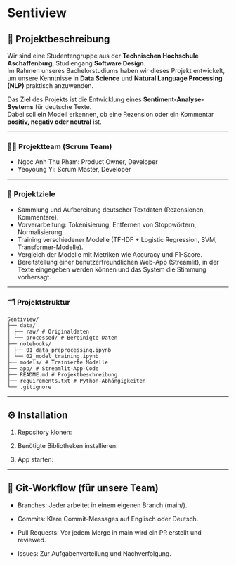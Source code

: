 # Sentiview

## 📖 Projektbeschreibung
Wir sind eine Studentengruppe aus der **Technischen Hochschule Aschaffenburg**, Studiengang **Software Design**.  
Im Rahmen unseres Bachelorstudiums haben wir dieses Projekt entwickelt, um unsere Kenntnisse in **Data Science** und **Natural Language Processing (NLP)** praktisch anzuwenden.  

Das Ziel des Projekts ist die Entwicklung eines **Sentiment-Analyse-Systems** für deutsche Texte.  
Dabei soll ein Modell erkennen, ob eine Rezension oder ein Kommentar **positiv, negativ oder neutral** ist.  

---

### 👩‍💻 Projektteam (Scrum Team)
- Ngoc Anh Thu Pham: Product Owner, Developer
- Yeoyoung Yi: Scrum Master, Developer

---

### 🎯 Projektziele
- Sammlung und Aufbereitung deutscher Textdaten (Rezensionen, Kommentare).  
- Vorverarbeitung: Tokenisierung, Entfernen von Stoppwörtern, Normalisierung.  
- Training verschiedener Modelle (TF-IDF + Logistic Regression, SVM, Transformer-Modelle).  
- Vergleich der Modelle mit Metriken wie Accuracy und F1-Score.  
- Bereitstellung einer benutzerfreundlichen Web-App (Streamlit), in der Texte eingegeben werden können und das System die Stimmung vorhersagt.  

---

### 🗂️ Projektstruktur
```
Sentiview/
├── data/
│ ├── raw/ # Originaldaten
│ └── processed/ # Bereinigte Daten
├── notebooks/
│ ├── 01_data_preprocessing.ipynb
│ └── 02_model_training.ipynb
├── models/ # Trainierte Modelle
├── app/ # Streamlit-App-Code
├── README.md # Projektbeschreibung
├── requirements.txt # Python-Abhängigkeiten
└── .gitignore
```

---

## ⚙️ Installation
1. Repository klonen:

2. Benötigte Bibliotheken installieren:

3. App starten:

---

## 📌 Git-Workflow (für unsere Team)

- Branches: Jeder arbeitet in einem eigenen Branch (main/<New Branch>).

- Commits: Klare Commit-Messages auf Englisch oder Deutsch.

- Pull Requests: Vor jedem Merge in main wird ein PR erstellt und reviewed.

- Issues: Zur Aufgabenverteilung und Nachverfolgung.